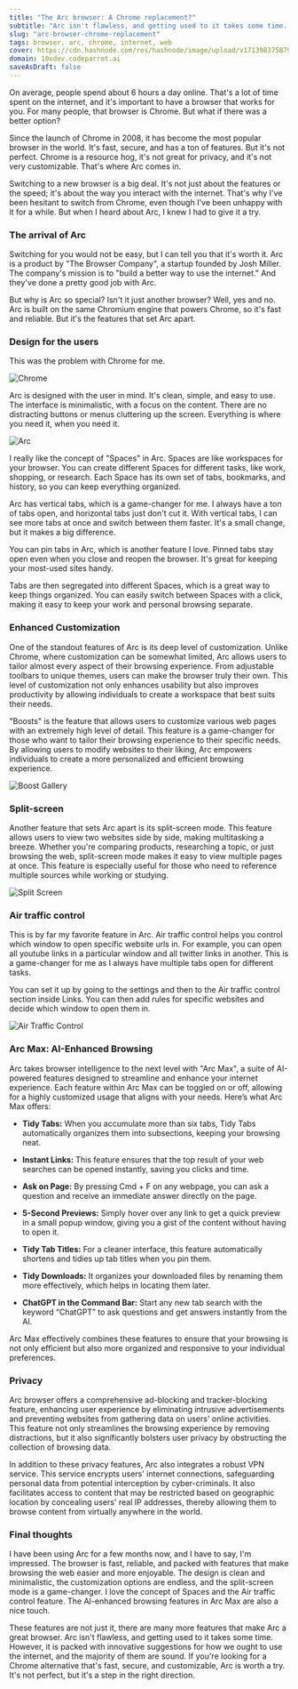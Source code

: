 ```yaml
---
title: "The Arc browser: A Chrome replacement?"
subtitle: "Arc isn't flawless, and getting used to it takes some time. However, it is packed with innovative suggestions for how we ought to use the internet, and the majority of them are sound."
slug: "arc-browser-chrome-replacement"
tags: browser, arc, chrome, internet, web
cover: https://cdn.hashnode.com/res/hashnode/image/upload/v1713983758792/H8cNZy82U.avif?auto=format
domain: 10xdev.codeparrot.ai
saveAsDraft: false
---
```


On average, people spend about 6 hours a day online. That's a lot of time spent on the internet, and it's important to have a browser that works for you. For many people, that browser is Chrome. But what if there was a better option?

Since the launch of Chrome in 2008, it has become the most popular browser in the world. It's fast, secure, and has a ton of features. But it's not perfect. Chrome is a resource hog, it's not great for privacy, and it's not very customizable. That's where Arc comes in.

Switching to a new browser is a big deal. It's not just about the features or the speed; it's about the way you interact with the internet. That's why I've been hesitant to switch from Chrome, even though I've been unhappy with it for a while. But when I heard about Arc, I knew I had to give it a try.

### The arrival of Arc

Switching for you would not be easy, but I can tell you that it's worth it. Arc is a product by "The Browser Company", a startup founded by Josh Miller. The company's mission is to "build a better way to use the internet." And they've done a pretty good job with Arc.

But why is Arc so special? Isn't it just another browser? Well, yes and no. Arc is built on the same Chromium engine that powers Chrome, so it's fast and reliable. But it's the features that set Arc apart.

### Design for the users

This was the problem with Chrome for me.

![Chrome](https://cdn.hashnode.com/res/hashnode/image/upload/v1715340268851/Az83tjhEP.png?auto=format)

Arc is designed with the user in mind. It's clean, simple, and easy to use. The interface is minimalistic, with a focus on the content. There are no distracting buttons or menus cluttering up the screen. Everything is where you need it, when you need it.

![Arc](https://cdn.hashnode.com/res/hashnode/image/upload/v1715340415444/3qbHAphNL.jpeg?auto=format)

I really like the concept of "Spaces" in Arc. Spaces are like workspaces for your browser. You can create different Spaces for different tasks, like work, shopping, or research. Each Space has its own set of tabs, bookmarks, and history, so you can keep everything organized.

Arc has vertical tabs, which is a game-changer for me. I always have a ton of tabs open, and horizontal tabs just don't cut it. With vertical tabs, I can see more tabs at once and switch between them faster. It's a small change, but it makes a big difference.

You can pin tabs in Arc, which is another feature I love. Pinned tabs stay open even when you close and reopen the browser. It's great for keeping your most-used sites handy. 

Tabs are then segregated into different Spaces, which is a great way to keep things organized. You can easily switch between Spaces with a click, making it easy to keep your work and personal browsing separate.

### Enhanced Customization

One of the standout features of Arc is its deep level of customization. Unlike Chrome, where customization can be somewhat limited, Arc allows users to tailor almost every aspect of their browsing experience. From adjustable toolbars to unique themes, users can make the browser truly their own. This level of customization not only enhances usability but also improves productivity by allowing individuals to create a workspace that best suits their needs.

"Boosts" is the feature that allows users to customize various web pages with an extremely high level of detail. This feature is a game-changer for those who want to tailor their browsing experience to their specific needs. By allowing users to modify websites to their liking, Arc empowers individuals to create a more personalized and efficient browsing experience.

![Boost Gallery](https://cdn.hashnode.com/res/hashnode/image/upload/v1715340657236/1JDq5_sI5.jpeg?auto=format)

### Split-screen

Another feature that sets Arc apart is its split-screen mode. This feature allows users to view two websites side by side, making multitasking a breeze. Whether you're comparing products, researching a topic, or just browsing the web, split-screen mode makes it easy to view multiple pages at once. This feature is especially useful for those who need to reference multiple sources while working or studying.

![Split Screen](https://res.cloudinary.com/ddeu2euos/image/upload/v1715347715/Convert_to_GIF_project_May_10_u7j54x.gif)

### Air traffic control

This is by far my favorite feature in Arc. Air traffic control helps you control which window to open specific website urls in. For example, you can open all youtube links in a particular window and all twitter links in another. This is a game-changer for me as I always have multiple tabs open for different tasks.

You can set it up by going to the settings and then to the Air traffic control section inside Links. You can then add rules for specific websites and decide which window to open them in.

![Air Traffic Control](https://cdn.hashnode.com/res/hashnode/image/upload/v1715359745555/1xdx2AyR-.png?auto=format)

### Arc Max: AI-Enhanced Browsing

Arc takes browser intelligence to the next level with "Arc Max", a suite of AI-powered features designed to streamline and enhance your internet experience. Each feature within Arc Max can be toggled on or off, allowing for a highly customized usage that aligns with your needs. Here’s what Arc Max offers:

- **Tidy Tabs:** When you accumulate more than six tabs, Tidy Tabs automatically organizes them into subsections, keeping your browsing neat.

- **Instant Links:** This feature ensures that the top result of your web searches can be opened instantly, saving you clicks and time.

- **Ask on Page:** By pressing Cmd + F on any webpage, you can ask a question and receive an immediate answer directly on the page.

- **5-Second Previews:** Simply hover over any link to get a quick preview in a small popup window, giving you a gist of the content without having to open it.

- **Tidy Tab Titles:** For a cleaner interface, this feature automatically shortens and tidies up tab titles when you pin them.

- **Tidy Downloads:** It organizes your downloaded files by renaming them more effectively, which helps in locating them later.

- **ChatGPT in the Command Bar:** Start any new tab search with the keyword “ChatGPT” to ask questions and get answers instantly from the AI.

Arc Max effectively combines these features to ensure that your browsing is not only efficient but also more organized and responsive to your individual preferences.

### Privacy 

Arc browser offers a comprehensive ad-blocking and tracker-blocking feature, enhancing user experience by eliminating intrusive advertisements and preventing websites from gathering data on users' online activities. This feature not only streamlines the browsing experience by removing distractions, but it also significantly bolsters user privacy by obstructing the collection of browsing data.

In addition to these privacy features, Arc also integrates a robust VPN service. This service encrypts users' internet connections, safeguarding personal data from potential interception by cyber-criminals. It also facilitates access to content that may be restricted based on geographic location by concealing users' real IP addresses, thereby allowing them to browse content from virtually anywhere in the world.

### Final thoughts

I have been using Arc for a few months now, and I have to say, I'm impressed. The browser is fast, reliable, and packed with features that make browsing the web easier and more enjoyable. The design is clean and minimalistic, the customization options are endless, and the split-screen mode is a game-changer. I love the concept of Spaces and the Air traffic control feature. The AI-enhanced browsing features in Arc Max are also a nice touch.

These features are not just it, there are many more features that make Arc a great browser. Arc isn't flawless, and getting used to it takes some time. However, it is packed with innovative suggestions for how we ought to use the internet, and the majority of them are sound. If you're looking for a Chrome alternative that's fast, secure, and customizable, Arc is worth a try. It's not perfect, but it's a step in the right direction.
